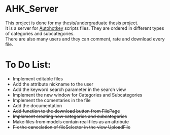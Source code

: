 # AHK_Server<br>
This project is done for my thesis/undergraduate thesis project.<br>
It is a server for [Autohotkey](https://www.autohotkey.com/) scripts files. They are ordered in different types of categories and subcategories.<br>
There are also many users and they can comment, rate and download every file. <br>
# To Do List:<br>
* Implement editable files <br>
* Add the attribute nickname to the user <br>
* Add the keyword search parameter in the search view <br>
* Implement the new window for Categories and Subcategories <br>
* Implement the comentaries in the file <br>
* Add the documentation
* ~~Add function to the download button from FilePage~~ <br>
* ~~Implement creating new categories and subcategories~~ <br>
* ~~Make files from models contain real files as an attribute~~ <br>
* ~~Fix the cancelation of fileSelector in the view UploadFile~~ <br>
